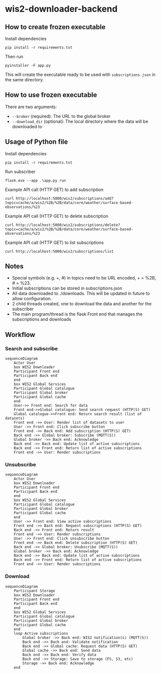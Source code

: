 # wis2-downloader-backend

## How to create frozen executable

Install dependencies

``
pip install -r requirements.txt
``

Then run

``
pyinstaller -F app.py
``

This will create the executable ready to be used with `subscriptions.json` in the same directory.

## How to use frozen executable

There are two arguments:

- `--broker` (required): The URL to the global broker
- `--download_dir` (optional): The local directory where the data will be downloaded to

## Usage of Python file

Install dependencies

``
pip install -r requirements.txt
``

Run subscriber

``
flask.exe --app .\app.py run
``

Example API call (HTTP GET) to add subscription

``
curl http://localhost:5000/wis2/subscriptions/add?topic=cache/a/wis2/%2B/%2B/data/core/weather/surface-based-observations/%23
``

Example API call (HTTP GET) to delete subscription

``
curl http://localhost:5000/wis2/subscriptions/delete?topic=cache/a/wis2/%2B/%2B/data/core/weather/surface-based-observations/%23
``

Example API call (HTTP GET) to list subscriptions

``
curl http://localhost:5000/wis2/subscriptions/list
``

## Notes

- Special symbols (e.g. +, #) in topics need to be URL encoded, + = %2B, # = %23.
- Initial subscriptions can be stored in subscriptions.json
- All data downloaded to ./downloads. This will be updated in future to allow configuration. 
- 2 child threads created, one to download the data and another for the subscriber
- The main program/thread is the flask Front end that manages the subscriptions and downloads


## Workflow

### Search and subscribe

```mermaid
sequenceDiagram
    Actor User
    box WIS2 Downloader
    Participant Front end
    Participant Back end
    end
    box WIS2 Global Services
    Participant Global catalogue
    Participant Global broker
    Participant Global cache
    end
    User->> Front end: Search for data
    Front end->>Global catalogue: Send search request (HTTP(S) GET)
    Global catalogue->>Front end: Return search result (list of datasets)
    Front end ->> User: Render list of datasets to user
    User ->> Front end: Click subscribe button
    Front end ->> Back end: Add subscription (HTTP(S) GET)
    Back end ->> Global broker: Subscribe (MQTT(S))
    Global broker ->> Back end: Acknowledge
    Back end ->> Back end: Update list of active subscriptions
    Back end ->> Front end: Return list of active subscriptions
    Front end ->> User: Render subscriptions    
```

### Unsubscribe

```mermaid
sequenceDiagram
    Actor User
    box WIS2 Downloader
    Participant Front end
    Participant Back end
    end
    box WIS2 Global Services
    Participant Global catalogue
    Participant Global broker
    Participant Global cache
    end
    User ->> Front end: View active subscriptions
    Front end ->> Back end: Request subscriptions (HTTP(S) GET)
    Back end ->> Front end: Return result
    Front end ->> User: Render subscriptions
    User ->> Front end: Click unsubscribe button
    Front end ->> Back end: Delete subscription (HTTP(S) GET)
    Back end ->> Global broker: Unubscribe (MQTT(S))
    Global broker ->> Back end: Acknowledge
    Back end ->> Back end: Update list of active subscriptions
    Back end ->> Front end: Return list of active subscriptions
    Front end ->> User: Render subscriptions    
```

### Download
```mermaid
sequenceDiagram
    Participant Storage
    box WIS2 Downloader
    Participant Front end
    Participant Back end
    end
    box WIS2 Global Services
    Participant Global catalogue
    Participant Global broker
    Participant Global cache
    end
    loop Active subscriptions
        Global broker ->> Back end: WIS2 notification(s) (MQTT(S))
        Back end ->> Back end: Validate notification
        Back end ->> Global cache: Request data (HTTP(S) GET)
        Global cache ->> Back end: Send data
        Back end ->> Back end: Verify data
        Back end ->> Storage: Save to storage (FS, S3, etc)
        Storage ->> Back end: Acknowledge
    end
```